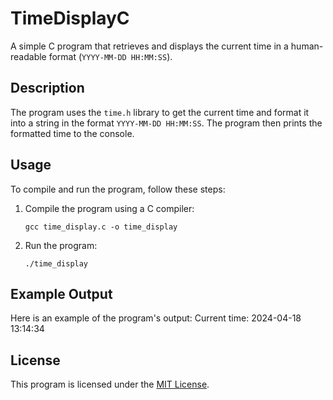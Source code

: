 # TimeDisplayC
A simple C program that retrieves and displays the current time in a human-readable format (`YYYY-MM-DD HH:MM:SS`).

## Description
The program uses the `time.h` library to get the current time and format it into a string in the format `YYYY-MM-DD HH:MM:SS`. The program then prints the formatted time to the console.

## Usage
To compile and run the program, follow these steps:
1. Compile the program using a C compiler:
    ```
    gcc time_display.c -o time_display
    ```
2. Run the program:
    ```
    ./time_display
    ```

## Example Output
Here is an example of the program's output:
Current time: 2024-04-18 13:14:34

## License
This program is licensed under the [MIT License](LICENSE).
